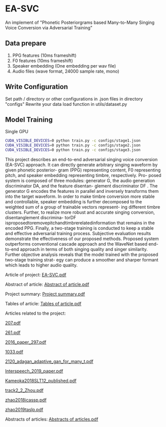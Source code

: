 # EA-SVC
An implement of "Phonetic Posteriorgrams based Many-to-Many Singing Voice Conversion via Adversarial Training"

## Data prepare
1. PPG features (10ms frameshift)
2. F0 features (10ms frameshift)
3. Speaker embedding (One embedding per wav file)
4. Audio files (wave format, 24000 sample rate, mono)

## Write Configuration
Set path / directory or other configurations in .json files in directory "configs"
Rewrite your data load function in utils/dataset.py

## Model Training

Single GPU
```bash
CUDA_VISIBLE_DEVICES=0 python train.py -c configs/stage1.json
CUDA_VISIBLE_DEVICES=0 python train.py -c configs/stage2.json
CUDA_VISIBLE_DEVICES=0 python train.py -c configs/stage3.json
```
This project describes an end-to-end adversarial singing voice conversion (EA-SVC) approach. It can directly generate
arbitrary singing waveform by given phonetic posterior- gram (PPG) representing content, F0 representing pitch, and
speaker embedding representing timbre, respectively. Pro- posed system is composed of three modules: generator G, the
audio generation discriminator DA, and the feature disentan- glement discriminator DF . The generator G encodes the features in parallel and inversely transforms them into the target waveform. In order to make timbre conversion more stable
and controllable, speaker embedding is further decomposed to the weighted sum of a group of trainable vectors
represent- ing different timbre clusters. Further, to realize more robust and accurate singing conversion, disentanglement
discrimina- torDF isproposedtoremovepitchandtimbrerelatedinformation that remains in the encoded PPG. Finally, a two-stage training is conducted to keep a stable and effective adversarial training process. Subjective evaluation results demonstrate the effectiveness of our proposed methods. Proposed
system outperforms conventional cascade approach and the WaveNet based end-to-end approach in terms of both singing
quality and singer similarity. Further objective analysis reveals that the model trained with the proposed two-stage
training strat- egy can produce a smoother and sharper formant which leads to higher audio quality.

Article of project:
[EA-SVC.pdf](https://github.com/yasihsni/EA-SVC/files/10368994/EA-SVC.pdf)

Abstract of article:
[Abstract of article.pdf](https://github.com/yasihsni/EA-SVC/files/10368996/Abstract.of.article.pdf)

Project summary:
[Project summary.pdf](https://github.com/yasihsni/EA-SVC/files/10369000/Project.summary.pdf)

Tables of article:
[Tables of article.pdf](https://github.com/yasihsni/EA-SVC/files/10369011/Tables.of.article.pdf)

Articles related to the project:

[207.pdf](https://github.com/yasihsni/EA-SVC/files/10369023/207.pdf)

[261.pdf](https://github.com/yasihsni/EA-SVC/files/10369024/261.pdf)

[2016_paper_297.pdf](https://github.com/yasihsni/EA-SVC/files/10369026/2016_paper_297.pdf)

[1033.pdf](https://github.com/yasihsni/EA-SVC/files/10369033/1033.pdf)

[2120_adagan_adaptive_gan_for_many_t.pdf](https://github.com/yasihsni/EA-SVC/files/10369034/2120_adagan_adaptive_gan_for_many_t.pdf)

[Interspeech_2019_paper.pdf](https://github.com/yasihsni/EA-SVC/files/10369040/Interspeech_2019_paper.pdf)

[Kameoka2018SLT12_published.pdf](https://github.com/yasihsni/EA-SVC/files/10369041/Kameoka2018SLT12_published.pdf)

[track2_2_Zhou.pdf](https://github.com/yasihsni/EA-SVC/files/10369046/track2_2_Zhou.pdf)

[zhao2018icassp.pdf](https://github.com/yasihsni/EA-SVC/files/10369047/zhao2018icassp.pdf)

[zhao2019taslp.pdf](https://github.com/yasihsni/EA-SVC/files/10369048/zhao2019taslp.pdf)

Abstracts of articles:
[Abstracts of articles.pdf](https://github.com/yasihsni/EA-SVC/files/10369055/Abstracts.of.articles.pdf)



